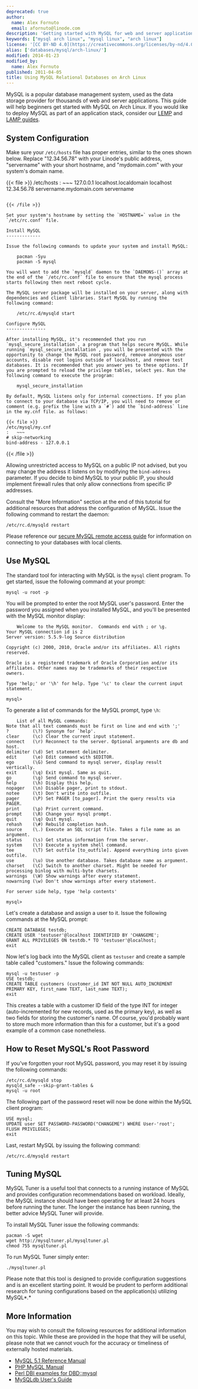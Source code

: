```yaml
---
deprecated: true
author:
  name: Alex Fornuto
  email: afornuto@linode.com
description: 'Getting started with MySQL for web and server applications on Arch Linux.'
keywords: ["mysql arch linux", "mysql linux", "arch linux"]
license: '[CC BY-ND 4.0](https://creativecommons.org/licenses/by-nd/4.0)'
alias: ['databases/mysql/arch-linux/']
modified: 2014-01-23
modified_by:
  name: Alex Fornuto
published: 2011-04-05
title: Using MySQL Relational Databases on Arch Linux
---
```


MySQL is a popular database management system, used as the data storage provider for thousands of web and server applications. This guide will help beginners get started with MySQL on Arch Linux. If you would like to deploy MySQL as part of an application stack, consider our [LEMP](/docs/lemp-guides/arch-linux/) and [LAMP guides](/docs/lamp-guides/).

System Configuration
--------------------

Make sure your `/etc/hosts` file has proper entries, similar to the ones shown below. Replace "12.34.56.78" with your Linode's public address, "servername" with your short hostname, and "mydomain.com" with your system's domain name.

{{< file >}}
/etc/hosts
:   ~~~
127.0.0.1 localhost.localdomain localhost
12.34.56.78 servername.mydomain.com servername
~~~

{{< /file >}}

Set your system's hostname by setting the `HOSTNAME=` value in the `/etc/rc.conf` file.

Install MySQL
-------------

Issue the following commands to update your system and install MySQL:

    pacman -Syu
    pacman -S mysql

You will want to add the `mysqld` daemon to the `DAEMONS-()` array at the end of the `/etc/rc.conf` file to ensure that the mysql process starts following then next reboot cycle.

The MySQL server package will be installed on your server, along with dependencies and client libraries. Start MySQL by running the following command:

    /etc/rc.d/mysqld start

Configure MySQL
---------------

After installing MySQL, it's recommended that you run `mysql_secure_installation`, a program that helps secure MySQL. While running `mysql_secure_installation`, you will be presented with the opportunity to change the MySQL root password, remove anonymous user accounts, disable root logins outside of localhost, and remove test databases. It is recommended that you answer yes to these options. If you are prompted to reload the privilege tables, select yes. Run the following command to execute the program:

    mysql_secure_installation

By default, MySQL listens only for internal connections. If you plan to connect to your database via TCP/IP, you will need to remove or comment (e.g. prefix the line with a `#`) add the `bind-address` line in the my.cnf file. as follows:

{{< file >}}
/etc/mysql/my.cnf
:   ~~~
# skip-networking
bind-address - 127.0.0.1
~~~

{{< /file >}}

Allowing unrestricted access to MySQL on a public IP not advised, but you may change the address it listens on by modifying the `bind-address` parameter. If you decide to bind MySQL to your public IP, you should implement firewall rules that only allow connections from specific IP addresses.

Consult the "More Information" section at the end of this tutorial for additional resources that address the configuration of MySQL. Issue the following command to restart the daemon:

    /etc/rc.d/mysqld restart

Please reference our [secure MySQL remote access guide](/docs/databases/mysql/mysql-ssh-tunnel) for information on connecting to your databases with local clients.

Use MySQL
---------

The standard tool for interacting with MySQL is the `mysql` client program. To get started, issue the following command at your prompt:

    mysql -u root -p

You will be prompted to enter the root MySQL user's password. Enter the password you assigned when you installed MySQL, and you'll be presented with the MySQL monitor display:

	    Welcome to the MySQL monitor.  Commands end with ; or \g.
	Your MySQL connection id is 2
	Server version: 5.5.9-log Source distribution

	Copyright (c) 2000, 2010, Oracle and/or its affiliates. All rights reserved.

	Oracle is a registered trademark of Oracle Corporation and/or its
	affiliates. Other names may be trademarks of their respective
	owners.

	Type 'help;' or '\h' for help. Type '\c' to clear the current input statement.

	mysql>

To generate a list of commands for the MySQL prompt, type `\h`:

	    List of all MySQL commands:
	Note that all text commands must be first on line and end with ';'
	?         (\?) Synonym for `help'.
	clear     (\c) Clear the current input statement.
	connect   (\r) Reconnect to the server. Optional arguments are db and host.
	delimiter (\d) Set statement delimiter.
	edit      (\e) Edit command with $EDITOR.
	ego       (\G) Send command to mysql server, display result vertically.
	exit      (\q) Exit mysql. Same as quit.
	go        (\g) Send command to mysql server.
	help      (\h) Display this help.
	nopager   (\n) Disable pager, print to stdout.
	notee     (\t) Don't write into outfile.
	pager     (\P) Set PAGER [to_pager]. Print the query results via PAGER.
	print     (\p) Print current command.
	prompt    (\R) Change your mysql prompt.
	quit      (\q) Quit mysql.
	rehash    (\#) Rebuild completion hash.
	source    (\.) Execute an SQL script file. Takes a file name as an argument.
	status    (\s) Get status information from the server.
	system    (\!) Execute a system shell command.
	tee       (\T) Set outfile [to_outfile]. Append everything into given outfile.
	use       (\u) Use another database. Takes database name as argument.
	charset   (\C) Switch to another charset. Might be needed for processing binlog with multi-byte charsets.
	warnings  (\W) Show warnings after every statement.
	nowarning (\w) Don't show warnings after every statement.

	For server side help, type 'help contents'

	mysql>

Let's create a database and assign a user to it. Issue the following commands at the MySQL prompt:

    CREATE DATABASE testdb;
    CREATE USER 'testuser'@localhost IDENTIFIED BY 'CHANGEME';
    GRANT ALL PRIVILEGES ON testdb.* TO 'testuser'@localhost;
    exit

Now let's log back into the MySQL client as `testuser` and create a sample table called "customers." Issue the following commands:

    mysql -u testuser -p
    USE testdb;
    CREATE TABLE customers (customer_id INT NOT NULL AUTO_INCREMENT PRIMARY KEY, first_name TEXT, last_name TEXT);
    exit

This creates a table with a customer ID field of the type INT for integer (auto-incremented for new records, used as the primary key), as well as two fields for storing the customer's name. Of course, you'd probably want to store much more information than this for a customer, but it's a good example of a common case nonetheless.

How to Reset MySQL's Root Password
----------------------------------

If you've forgotten your root MySQL password, you may reset it by issuing the following commands:

    /etc/rc.d/mysqld stop
    mysqld_safe --skip-grant-tables & 
    mysql -u root

The following part of the password reset will now be done within the MySQL client program:

    USE mysql; 
    UPDATE user SET PASSWORD-PASSWORD("CHANGEME") WHERE User-'root'; 
    FLUSH PRIVILEGES; 
    exit

Last, restart MySQL by issuing the following command:

    /etc/rc.d/mysqld restart

Tuning MySQL
------------

MySQL Tuner is a useful tool that connects to a running instance of MySQL and provides configuration recommendations based on workload. Ideally, the MySQL instance should have been operating for at least 24 hours before running the tuner. The longer the instance has been running, the better advice MySQL Tuner will provide.

To install MySQL Tuner issue the following commands:

    pacman -S wget
    wget http://mysqltuner.pl/mysqltuner.pl
    chmod 755 mysqltuner.pl

To run MySQL Tuner simply enter:

    ./mysqltuner.pl

Please note that this tool is designed to provide configuration suggestions and is an excellent starting point. It would be prudent to perform additional research for tuning configurations based on the application(s) utilizing MySQL\**.*\*

More Information
----------------

You may wish to consult the following resources for additional information on this topic. While these are provided in the hope that they will be useful, please note that we cannot vouch for the accuracy or timeliness of externally hosted materials.

- [MySQL 5.1 Reference Manual](http://dev.mysql.com/doc/refman/5.1/en/)
- [PHP MySQL Manual](http://us2.php.net/manual/en/book.mysql.php)
- [Perl DBI examples for DBD::mysql](http://sql-info.de/mysql/examples/Perl-DBI-examples.html)
- [MySQLdb User's Guide](http://mysql-python.sourceforge.net/MySQLdb.html)



